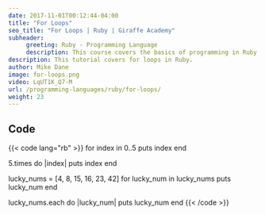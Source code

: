 ```yaml
---
date: 2017-11-01T00:12:44-04:00
title: "For Loops"
seo_title: "For Loops | Ruby | Giraffe Academy"
subheader:
     greeting: Ruby - Programming Language
     description: This course covers the basics of programming in Ruby. Work your way through the videos and we'll teach you everything you need to know to start your programming journey!
description: This tutorial covers for loops in Ruby.
author: Mike Dane
image: for-loops.png
video: LqUT1K_Q7-M
url: /programming-languages/ruby/for-loops/
weight: 23
---
```


## Code

{{< code lang="rb" >}}
for index in 0..5
    puts index
end

5.times do |index|
    puts index
end

lucky_nums = [4, 8, 15, 16, 23, 42]
for lucky_num in lucky_nums
    puts lucky_num
end

lucky_nums.each do |lucky_num|
     puts lucky_num
end
{{< /code >}}